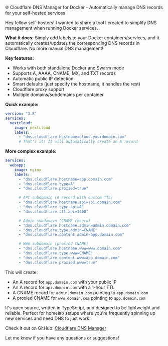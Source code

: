 🌐 Cloudflare DNS Manager for Docker - Automatically manage DNS records for your self-hosted services

Hey fellow self-hosters! I wanted to share a tool I created to simplify DNS management when running Docker services.

**What it does:**
Simply add labels to your Docker containers/services, and it automatically creates/updates the corresponding DNS records in Cloudflare. No more manual DNS management!

**Key features:**

- Works with both standalone Docker and Swarm mode
- Supports A, AAAA, CNAME, MX, and TXT records
- Automatic public IP detection
- Smart defaults (just specify the hostname, it handles the rest)
- Cloudflare proxy support
- Multiple domains/subdomains per container

**Quick example:**

```yaml
version: "3.8"
services:
  nextcloud:
    image: nextcloud
    labels:
      - "dns.cloudflare.hostname=cloud.yourdomain.com"
      # That's it! It will automatically create an A record
```

**More complex example:**

```yaml
services:
  webapp:
    image: nginx
    labels:
      - "dns.cloudflare.hostname=app.domain.com"
      - "dns.cloudflare.type=A"
      - "dns.cloudflare.proxied=true"

      # API subdomain (A record with custom TTL)
      - "dns.cloudflare.hostname.api=api.domain.com"
      - "dns.cloudflare.type.api=A"
      - "dns.cloudflare.ttl.api=3600"

      # Admin subdomain (CNAME record)
      - "dns.cloudflare.hostname.admin=admin.domain.com"
      - "dns.cloudflare.type.admin=CNAME"
      - "dns.cloudflare.content.admin=app.domain.com"

      # WWW subdomain (proxied CNAME)
      - "dns.cloudflare.hostname.www=www.domain.com"
      - "dns.cloudflare.type.www=CNAME"
      - "dns.cloudflare.content.www=app.domain.com"
      - "dns.cloudflare.proxied.www=true"
```

This will create:

- An A record for `app.domain.com` with your public IP
- An A record for `api.domain.com` with a 1-hour TTL
- A CNAME record for `admin.domain.com` pointing to `app.domain.com`
- A proxied CNAME for `www.domain.com` pointing to `app.domain.com`

It's open source, written in TypeScript, and designed to be lightweight and reliable. Perfect for homelab setups where you're frequently spinning up new services and need DNS to just work.

Check it out on GitHub: [Cloudflare DNS Manager](https://github.com/marlburrow/cloudflare-dns-swarm)

Let me know if you have any questions or suggestions!
